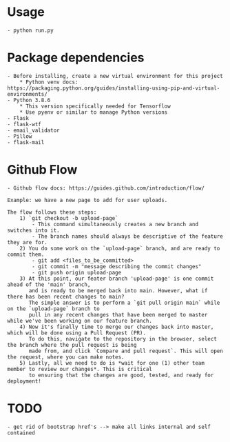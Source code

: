 # Usage
	- python run.py

# Package dependencies
	- Before installing, create a new virtual environment for this project
		* Python venv docs: https://packaging.python.org/guides/installing-using-pip-and-virtual-environments/
	- Python 3.8.6
		* This version specifically needed for Tensorflow
		* Use pyenv or similar to manage Python versions
	- Flask
	- flask-wtf
	- email_validator
	- Pillow
	- flask-mail

# Github Flow
	- Github flow docs: https://guides.github.com/introduction/flow/
	
	Example: we have a new page to add for user uploads.

	The flow follows these steps:
		1) `git checkout -b upload-page`
			- This command simultaneously creates a new branch and switches into it.
			- The branch names should always be descriptive of the feature they are for.
		2) You do some work on the `upload-page` branch, and are ready to commit them.
			- git add <files_to_be_committed>
			- git commit -m "message describing the commit changes"
			- git push origin upload-page
		3) At this point, our feater branch 'upload-page' is one commit ahead of the 'main' branch,
		   and is ready to be merged back into main. However, what if there has been recent changes to main?
		   The simple answer is to perform a `git pull origin main` while on the `upload-page` branch to 
		   pull in any recent changes that have been merged to master while we've been working on our feature branch.
		4) Now it's finally time to merge our changes back into master, which will be done using a Pull Request (PR).
		   To do this, navigate to the repository in the browser, select the branch where the pull request is being
		   made from, and click `Compare and pull request`. This will open the request, where you can make notes.
		5) Lastly, all we need to do is *wait for one (1) other team member to review our changes*. This is critical 
		   to ensuring that the changes are good, tested, and ready for deployment!
		   

# TODO
	- get rid of bootstrap href's --> make all links internal and self contained
